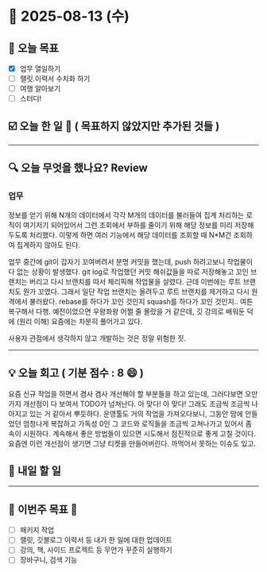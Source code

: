 # 📆 2025-08-13 (수)
## 🥅 오늘 목표 
- [x] 업무 열일하기 
- [ ] 랠릿.이력서 수치화 하기 
- [ ] 여행 알아보기
- [ ] 스터디! 

## ☑️ 오늘 한 일 📑 ( 목표하지 않았지만 추가된 것들 )

***

## 🔍️ 오늘 무엇을 했나요? Review
### 업무
정보를 얻기 위해 N개의 데이터에서 각각 M개의 데이터를 불러들여 집계 처리하는 로직이 여기저기 되어있어서 그런 조회에서 부하를 줄이기 위해 해당 정보를 미리 저장해두도록 처리했다. 
이렇게 하면 여러 기능에서 해당 데이터를 조회할 때 N*M건 조회하여 집계하지 않아도 된다. 

업무 중간에 git이 갑자기 꼬여버려서 분명 커밋을 했는데, push 하려고보니 작업물이 다 없는 상황이 발생했다. git log로 작업했던 커밋 해쉬값들을 따로 저장해놓고 꼬인 브랜치는 버리고 
다시 브랜치를 따서 체리픽해 작업물을 살렸다. 근데 이번에는 루트 브랜치도 뭔가 꼬였다. 그래서 일단 작업 브랜치는 올려두고 루트 브랜치를 제거하고 다시 원격에서 불러왔다. 
rebase를 하다가 꼬인 것인지 squash를 하다가 꼬인 것인지.. 여튼 복구해서 다행. 예전이었으면 우왕좌왕 어쩔 줄 몰랐을 거 같은데, 깃 강의로 배워둔 덕에 (원리 이해) 요즘에는 차분히 풀어가고 있다. 

사용자 관점에서 생각하지 않고 개발하는 것은 정말 위험한 짓. 

***

## 💡 오늘 회고 ( 기분 점수 : 8 😄 ) 
요즘 신규 작업을 하면서 겸사 겸사 개선해야 할 부분들을 하고 있는데, 그러다보면 오만가지 개선점이 다 보여서 TODO가 넘쳐난다. 
아 맞다! 아 맞다! 그래도 조금씩 조금씩 나아지고 있는 거 같아서 뿌듯하다. 운영툴도 거의 작업을 가져오다보니, 그동안 맘에 안들었던 엄청나게 복잡하고 가독성 0인 그 코드와 로직들을 조금씩 고쳐나가고 있어서 좀 속이 시원하다.
계속해서 좋은 방법들이 있으면 시도해서 점진적으로 좋게 고칠 것이다. 요즘엔 이런 개선점이 생기면 그냥 티켓을 만들어버린다. 까먹어서 못하는 이슈도 있고. 


## 🎯 내일 할 일


***

## 🏁 이번주 목표 🏁
- [ ] 패키지 작업 
- [ ] 랠릿, 깃블로그 이력서 등 내가 한 일에 대한 업데이트 
- [ ] 강의, 책, 사이드 프로젝트 등 무언가 꾸준히 실행하기 
- [ ] 장바구니, 검색 기능 
